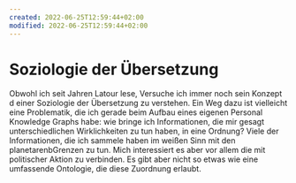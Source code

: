 ```yaml
---
created: 2022-06-25T12:59:44+02:00
modified: 2022-06-25T12:59:44+02:00
---
```


# Soziologie der Übersetzung

Obwohl ich seit Jahren Latour lese, Versuche ich immer noch sein Konzept d einer Soziologie der Übersetzung zu verstehen. Ein Weg dazu ist vielleicht eine Problematik, die ich gerade beim Aufbau eines eigenen Personal Knowledge Graphs habe: wie bringe ich Informationen, die mir gesagt unterschiedlichen Wirklichkeiten zu tun haben, in eine Ordnung? Viele der Informationen, die ich sammele haben im weißen Sinn mit den planetarenbGrenzen zu tun. Mich interessiert es aber vor allem die mit politischer Aktion zu verbinden. Es gibt aber nicht so etwas wie eine umfassende Ontologie, die diese Zuordnung erlaubt.
